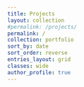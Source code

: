 ```yaml
---
title: Projects
layout: collection
#permalink: /projects/
permalink: /
collection: portfolio
sort_by: date
sort_order: reverse
entries_layout: grid
classes: wide
author_profile: true
---
```

